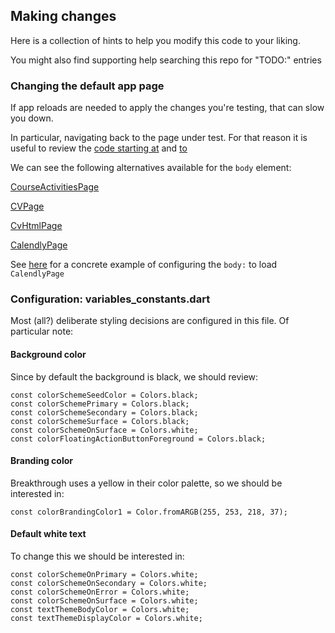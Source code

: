 ## Making changes

Here is a collection of hints to help you modify this code to your liking.

You might also find supporting help searching this repo for "TODO:" entries

### **Changing the default app page**

If app reloads are needed to apply the changes you're testing, that can slow you down.

In particular, navigating back to the page under test. For that reason it is useful to review the [code starting at](https://github.com/thatdogmachine/public_breakthrough_flutter/blob/3900ba982810a87d844ec953545f329fd4190226/lib/main.dart#L194) and [to](https://github.com/thatdogmachine/public_breakthrough_flutter/blob/3900ba982810a87d844ec953545f329fd4190226/lib/main.dart#L207)

We can see the following alternatives available for the `body` element:

[CourseActivitiesPage](https://github.com/thatdogmachine/public_breakthrough_flutter/blob/3900ba982810a87d844ec953545f329fd4190226/lib/main.dart#L132)

[CVPage](https://github.com/thatdogmachine/public_breakthrough_flutter/blob/3900ba982810a87d844ec953545f329fd4190226/lib/main.dart#L138)

[CvHtmlPage](https://github.com/thatdogmachine/public_breakthrough_flutter/blob/3900ba982810a87d844ec953545f329fd4190226/lib/main.dart#L158)

[CalendlyPage](https://github.com/thatdogmachine/public_breakthrough_flutter/blob/3900ba982810a87d844ec953545f329fd4190226/lib/main.dart#L164)

See [here](https://github.com/thatdogmachine/public_breakthrough_flutter/blob/3900ba982810a87d844ec953545f329fd4190226/lib/main.dart#L196) for a concrete example of configuring the `body:` to load `CalendlyPage`



### **Configuration: variables_constants.dart**

Most (all?) deliberate styling decisions are configured in this file. Of particular note:

#### **Background color**

Since by default the background is black, we should review:

```
const colorSchemeSeedColor = Colors.black;
const colorSchemePrimary = Colors.black;
const colorSchemeSecondary = Colors.black;
const colorSchemeSurface = Colors.black;
const colorSchemeOnSurface = Colors.white;
const colorFloatingActionButtonForeground = Colors.black;
```

#### **Branding color**

Breakthrough uses a yellow in their color palette, so we should be interested in:

```
const colorBrandingColor1 = Color.fromARGB(255, 253, 218, 37);
```

#### **Default white text**

To change this we should be interested in:

```
const colorSchemeOnPrimary = Colors.white;
const colorSchemeOnSecondary = Colors.white;
const colorSchemeOnError = Colors.white;
const colorSchemeOnSurface = Colors.white;
const textThemeBodyColor = Colors.white;
const textThemeDisplayColor = Colors.white;
```
